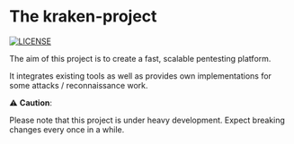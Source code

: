 # The kraken-project

[![LICENSE](https://img.shields.io/github/license/myOmikron/kraken-project?color=blue)](LICENSE)

The aim of this project is to create a fast, scalable pentesting platform.

It integrates existing tools as well as provides own implementations 
for some attacks / reconnaissance work.  

️:warning: **Caution**:

Please note that this project is under heavy development. 
Expect breaking changes every once in a while.
